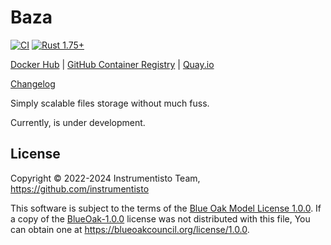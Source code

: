 Baza
====

[![CI](https://github.com/instrumentisto/baza/workflows/CI/badge.svg?branch=main "CI")](https://github.com/instrumentisto/baza/actions?query=workflow%3ACI+branch%3Amain)
[![Rust 1.75+](https://img.shields.io/badge/rustc-1.75+-lightgray.svg "Rust 1.75+")](https://blog.rust-lang.org/2023/12/28/Rust-1.75.0.html)

[Docker Hub](https://hub.docker.com/r/instrumentisto/baza)
| [GitHub Container Registry](https://github.com/orgs/instrumentisto/packages/container/package/baza)
| [Quay.io](https://quay.io/repository/instrumentisto/baza)

[Changelog](https://github.com/instrumentisto/baza/blob/main/CHANGELOG.md)

Simply scalable files storage without much fuss.

Currently, is under development.




## License

Copyright © 2022-2024 Instrumentisto Team, https://github.com/instrumentisto

This software is subject to the terms of the [Blue Oak Model License 1.0.0](https://github.com/instrumentisto/baza/blob/main/LICENSE.md). If a copy of the [BlueOak-1.0.0](https://spdx.org/licenses/BlueOak-1.0.0.html) license was not distributed with this file, You can obtain one at <https://blueoakcouncil.org/license/1.0.0>.
